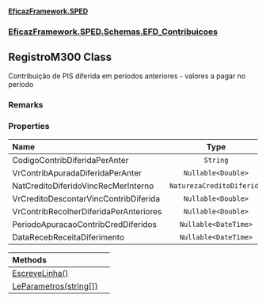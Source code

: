 #### [EficazFramework.SPED](EficazFrameworkSPED.md 'EficazFramework SPED')
### [EficazFramework.SPED.Schemas.EFD_Contribuicoes](EficazFramework.SPED.Schemas.EFD_Contribuicoes.md 'EficazFramework.SPED.Schemas.EFD_Contribuicoes')

## RegistroM300 Class

Contribuição de PIS diferida em períodos anteriores - valores a pagar no período

### Remarks
### Properties

| Name | Type | |
| :--- | :---: | :--- |
| CodigoContribDiferidaPerAnter | `String` |  |
| VrContribApuradaDiferidaPerAnter | `Nullable<Double>` |  |
| NatCreditoDiferidoVincRecMerInterno | `NaturezaCreditoDiferido` |  |
| VrCreditoDescontarVincContribDiferida | `Nullable<Double>` |  |
| VrContribRecolherDiferidaPerAnteriores | `Nullable<Double>` |  |
| PeriodoApuracaoContribCredDiferidos | `Nullable<DateTime>` |  |
| DataRecebReceitaDiferimento | `Nullable<DateTime>` |  |

| Methods | |
| :--- | :--- |
| [EscreveLinha()](EficazFramework.SPED.Schemas.EFD_Contribuicoes/RegistroM300/EscreveLinha().md 'EficazFramework.SPED.Schemas.EFD_Contribuicoes.RegistroM300.EscreveLinha()') | |
| [LeParametros(string[])](EficazFramework.SPED.Schemas.EFD_Contribuicoes/RegistroM300/LeParametros(string[]).md 'EficazFramework.SPED.Schemas.EFD_Contribuicoes.RegistroM300.LeParametros(string[])') | |
